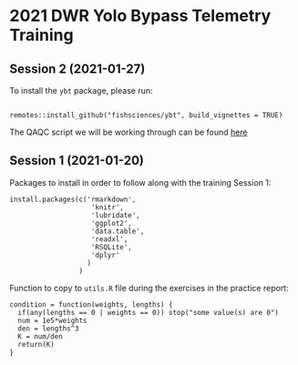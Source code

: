 # 2021 DWR Yolo Bypass Telemetry Training


## Session 2 (2021-01-27)

To install the `ybt` package, please run:

```

remotes::install_github("fishsciences/ybt", build_vignettes = TRUE)

```

The QAQC script we will be working through can be found [here](https://github.com/fishsciences/YBT_Reports/blob/master/R/setup.R)







## Session 1 (2021-01-20)

Packages to install in order to follow along with the training Session 1:

```
install.packages(c('rmarkdown', 
                    'knitr', 
                    'lubridate', 
                    'ggplot2', 
                    'data.table', 
                    'readxl',
                    'RSQLite',
                    'dplyr'
                   )
                 )
 ```
 
Function to copy to `utils.R` file during the exercises in the practice report:

```
condition = function(weights, lengths) {
  if(any(lengths == 0 | weights == 0)) stop("some value(s) are 0")
  num = 1e5*weights
  den = lengths^3
  K = num/den
  return(K)
}
```
